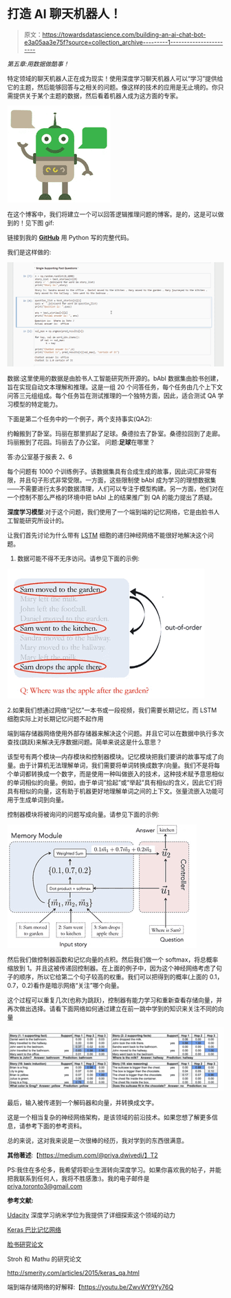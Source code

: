 # 打造 AI 聊天机器人！

> 原文：<https://towardsdatascience.com/building-an-ai-chat-bot-e3a05aa3e75f?source=collection_archive---------1----------------------->

*第五章:用数据做酷事！*

特定领域的聊天机器人正在成为现实！使用深度学习聊天机器人可以“学习”提供给它的主题，然后能够回答与之相关的问题。像这样的技术的应用是无止境的。你只需提供关于某个主题的数据，然后看着机器人成为这方面的专家。

![](img/d87bd3f928d9af271cd2ee8bd6f06ba3.png)

在这个博客中，我们将建立一个可以回答逻辑推理问题的博客。是的，这是可以做到的！见下图 gif:

链接到我的 [**GitHub**](https://github.com/priya-dwivedi/Deep-Learning/tree/master/qa_chat_bot) 用 Python 写的完整代码。

我们是这样做的:

![](img/62ea62f136b03c35274cbf391ba1f375.png)

数据:这里使用的数据是由脸书人工智能研究所开源的。bAbI 数据集由脸书创建，旨在实现自动文本理解和推理。这是一组 20 个问答任务，每个任务由几个上下文问答三元组组成。每个任务旨在测试推理的一个独特方面，因此，适合测试 QA 学习模型的特定能力。

下面是第二个任务中的一个例子，两个支持事实(QA2):

约翰搬到了卧室。玛丽在那里抓起了足球。桑德拉去了卧室。桑德拉回到了走廊。玛丽搬到了花园。玛丽去了办公室。
问题:**足球**在哪里？

答:办公室基于报表 2、6

每个问题有 1000 个训练例子。该数据集具有合成生成的故事，因此词汇非常有限，并且句子形式非常受限。一方面，这些限制使 bAbI 成为学习的理想数据集——不需要进行太多的数据清理，人们可以专注于模型构建。另一方面，他们对在一个控制不那么严格的环境中把 bAbI 上的结果推广到 QA 的能力提出了质疑。

**深度学习模型**:对于这个问题，我们使用了一个端到端的记忆网络，它是由脸书人工智能研究所设计的。

让我们首先讨论为什么带有 [LSTM](http://colah.github.io/posts/2015-08-Understanding-LSTMs/) 细胞的递归神经网络不能很好地解决这个问题。

1.  数据可能不得不无序访问。请参见下面的示例:

![](img/48a899a58991db287225f0574ea65f10.png)

2.如果我们想通过网络“记忆”一本书或一段视频，我们需要长期记忆，而 LSTM 细胞实际上对长期记忆问题不起作用

端到端存储器网络使用外部存储器来解决这个问题。并且它可以在数据中执行多次查找(跳跃)来解决无序数据问题。简单来说这是什么意思？

该型号有两个模块—内存模块和控制器模块。记忆模块把我们要讲的故事写成了向量。由于计算机无法理解单词，我们需要将单词转换成数字/向量。我们不是将每个单词都转换成一个数字，而是使用一种叫做嵌入的技术，这种技术赋予意思相似的单词相似的向量。例如，由于单词“拾起”或“举起”具有相似的含义，因此它们将具有相似的向量，这有助于机器更好地理解单词之间的上下文。张量流嵌入功能可用于生成单词到向量。

控制器模块将被询问的问题写成向量。请参见下面的示例:

![](img/c5775528aaa88ab6fbbe53747a1a68f7.png)

然后我们做控制器函数和记忆向量的点积。然后我们做一个 softmax，将总概率缩放到 1。并且这被传递回控制器。在上面的例子中，因为这个神经网络考虑了句子的顺序，所以它给第二个句子较高的权重。我们可以把得到的概率(上面的 0.1，0.7，0.2)看作是暗示网络“关注”哪个向量。

这个过程可以重复几次(也称为跳跃)，控制器有能力学习和重新查看存储向量，并再次做出选择。请看下面网络如何通过建立在前一跳中学到的知识来关注不同的向量

![](img/a495621351e61c4cb1fb32d28bfaf629.png)

最后，输入被传递到一个解码器和向量，并转换成文字。

这是一个相当复杂的神经网络架构，是该领域的前沿技术。如果您想了解更多信息，请参考下面的参考资料。

总的来说，这对我来说是一次很棒的经历，我对学到的东西很满意。

**其他著述**:【https://medium.com/@priya.dwivedi/】T2

PS:我住在多伦多，我希望将职业生涯转向深度学习。如果你喜欢我的帖子，并能把我联系到任何人，我将不胜感激:)。我的电子邮件是 priya.toronto3@gmail.com

**参考文献:**

[Udacity](https://www.udacity.com/) 深度学习纳米学位为我提供了详细探索这个领域的动力

[Keras 巴比记忆网络](https://github.com/fchollet/keras/blob/master/examples/babi_memnn.py)

[脸书研究论文](https://arxiv.org/pdf/1503.08895.pdf)

Stroh 和 Mathu 的研究论文

http://smerity.com/articles/2015/keras_qa.html

端到端存储网络的好解释:【https://youtu.be/ZwvWY9Yy76Q 